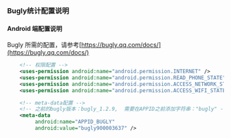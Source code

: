 ### Bugly统计配置说明
#### Android 端配置说明

Bugly 所需的配置，请参考[https://bugly.qq.com/docs/](https://bugly.qq.com/docs/)


```xml
    <!-- 权限配置 -->
    <uses-permission android:name="android.permission.INTERNET" />
    <uses-permission android:name="android.permission.READ_PHONE_STATE" />
    <uses-permission android:name="android.permission.ACCESS_NETWORK_STATE" />
    <uses-permission android:name="android.permission.ACCESS_WIFI_STATE" />

    <!-- meta-data配置 -->
    <!-- 之前的bugly版本：bugly_1.2.9,  需要在APPID之前添加字符串："bugly" -->
    <meta-data
         android:name="APPID_BUGLY"
         android:value="bugly900003637" />




```
